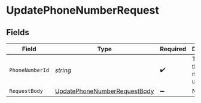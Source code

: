# UpdatePhoneNumberRequest


## Fields

| Field                                                                                 | Type                                                                                  | Required                                                                              | Description                                                                           |
| ------------------------------------------------------------------------------------- | ------------------------------------------------------------------------------------- | ------------------------------------------------------------------------------------- | ------------------------------------------------------------------------------------- |
| `PhoneNumberId`                                                                       | *string*                                                                              | :heavy_check_mark:                                                                    | The ID of the phone number to update                                                  |
| `RequestBody`                                                                         | [UpdatePhoneNumberRequestBody](../../Models/Requests/UpdatePhoneNumberRequestBody.md) | :heavy_minus_sign:                                                                    | N/A                                                                                   |